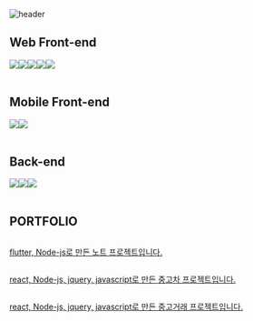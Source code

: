 ![header](https://capsule-render.vercel.app/api?type=Rect&color=timeGradient&text=Welcome%20to%20taebin's%20GitHub%20😀&animation=fadeIn&fontSize=35&fontAlignY=45&fontAlign=55&height=250)
    
## Web Front-end
<div style="display:flex; flex-direction:row;">
    <img src="https://img.shields.io/badge/css-F80000?style=for-the-badge&logo=css&logoColor=white">
    <img src="https://img.shields.io/badge/html-E34F26?style=for-the-badge&logo=html&logoColor=white"> 
    <img src="https://img.shields.io/badge/javascript-F7DF1E?style=for-the-badge&logo=javascript boot&logoColor=white"> 
    <!--<img src="https://img.shields.io/badge/Gradle-02303A?style=for-the-badge&logo=gradle&logoColor=white"> -->
    <img src="https://img.shields.io/badge/jeuqry-0769AD?style=for-the-badge&logo=jeuqry&logoColor=white">
    <img src="https://img.shields.io/badge/react-61DAFB?style=for-the-badge&logo=react&logoColor=white">
    
</div><br>

## Mobile Front-end
<div style="display:flex; flex-direction:row;">
    <img src="https://img.shields.io/badge/dart-0175C2?style=for-the-badge&logo=dart&logoColor=white"> 
    <img src="https://img.shields.io/badge/flutter-02569B?style=for-the-badge&logo=flutter boot&logoColor=white"> 
    <!--<img src="https://img.shields.io/badge/Gradle-02303A?style=for-the-badge&logo=gradle&logoColor=white"> -->
    
</div><br>
</div>

## Back-end
<div style="display:flex; flex-direction:row;">
    <img src="https://img.shields.io/badge/Java-007396?style=for-the-badge&logo=Java&logoColor=white"> 
    <img src="https://img.shields.io/badge/Nodejs-5FA04E?style=for-the-badge&logo=Nodejs&logoColor=white"> 
    <img src="https://img.shields.io/badge/mysql-4479A1?style=for-the-badge&logo=mysql&logoColor=white">
    <!--<img src="https://img.shields.io/badge/Gradle-02303A?style=for-the-badge&logo=gradle&logoColor=white"> -->
</div><br>

## PORTFOLIO
<div style="display:flex; flex-direction:row;">
    <a href="https://github.com/Kwontaebin/flutter_note">
        <p>flutter, Node-js로 만든 노트 프로젝트입니다.</p>
    </a>
</div>

<div style="display:flex; flex-direction:row;">
     <a href="https://github.com/Kwontaebin/React/tree/main/react_car">
        <p>react, Node-js, jquery, javascript로 만든 중고차 프로젝트입니다.</p>
    </a>
</div>

<div style="display:flex; flex-direction:row;">
     <a href="https://github.com/Kwontaebin/React/tree/main/react_deal_world%20">
        <p>react, Node-js, jquery, javascript로 만든 중고거래 프로젝트입니다.</p>
    </a>
</div>
</div>
